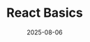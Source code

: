 ---
title: "React Basics"
title_es: "Conceptos Básicos de React"
issuer: "Meta"
issuer_es: "Meta"
date: "2025-08-06"
category: "Web Development"
category_es: "Desarrollo Web"
type: "certification"
type_es: "certificación"
credential_id: "QN9EZXJ7A2QF"
credential_url: "https://www.coursera.org/account/accomplishments/verify/QN9EZXJ7A2QF"
pdf_url: "/certificates/pdf/Meta_React_Basics.pdf"
image: "/certificates/img/Meta_React_Basics.webp"
description: "This foundational course, offered by Meta, introduces the core principles of **React.js**, the JavaScript library for building user interfaces. It covers the essential concepts of **component-based architecture**, managing data flow with **props**, and creating **dynamic, interactive web applications**. The curriculum emphasizes project organization for scalability and includes practical experience in handling user input through **forms**."
description_es: "Este curso fundamental, ofrecido por Meta, introduce los principios básicos de **React.js**, la biblioteca de JavaScript para construir interfaces de usuario. Cubre los conceptos esenciales de la **arquitectura basada en componentes**, la gestión del flujo de datos con **props**, y la creación de **aplicaciones web dinámicas e interactivas**. El currículo enfatiza la organización de proyectos para la escalabilidad e incluye experiencia práctica en el manejo de la entrada del usuario a través de **formularios**."
skills: ["React.js","Javascript","Front-End Web Development","Web Applications","UI Components","Debugging","Application development","Cascading Style Sheets (CSS)","Hypertext Markup Language (HTML)","Mobile Development"]
featured: true
duration: "Approx. 6 Weeks"
duration_es: "Aprox. 6 Semanas"
study_hours: "30 hours"
study_hours_es: "30 horas"
content_covered: [
  "Understanding the component lifecycle and rendering dynamic views where data changes over time.",
  "Organizing a React project structure to build more scalable and maintainable applications.",
  "Mastering the use of props to effectively pass data between components for dynamic UIs.",
  "Implementing user interaction features using forms and handling form state and validation.",
  "Debugging React applications and utilizing developer tools for troubleshooting.",
]
content_covered_es: [
  "Comprensión del ciclo de vida de los componentes y el renderizado de vistas dinámicas donde los datos cambian con el tiempo.",
  "Organización de la estructura de un proyecto React para construir aplicaciones más escalables y mantenibles.",
  "Dominio del uso de props para pasar datos de manera efectiva entre componentes para UIs dinámicas.",
  "Implementación de características de interacción del usuario utilizando formularios y manejo del estado y la validación de formularios.",
  "Depuración de aplicaciones React y utilización de herramientas de desarrollo para la resolución de problemas.",
]
learning_outcomes: [
  "Build reusable React components to create dynamic and interactive user interfaces.",
  "Apply component-based architecture principles to develop scalable front-end web applications.",
  "Manage component state and data flow efficiently using props and modern React hooks (implicitly).",
  "Develop simple, functional applications in React that respond to user input via forms.",
  "Organize and structure code effectively, following best practices for professional React development.",
]
learning_outcomes_es: [
  "Construir componentes React reutilizables para crear interfaces de usuario dinámicas e interactivas.",
  "Aplicar principios de arquitectura basada en componentes para desarrollar aplicaciones web front-end escalables.",
  "Gestionar el estado de los componentes y el flujo de datos de manera eficiente utilizando props y hooks modernos de React (implícitamente).",
  "Desarrollar aplicaciones sencillas y funcionales en React que respondan a la entrada del usuario a través de formularios.",
  "Organizar y estructurar el código de manera efectiva, siguiendo las mejores prácticas para el desarrollo profesional con React.",
]
---